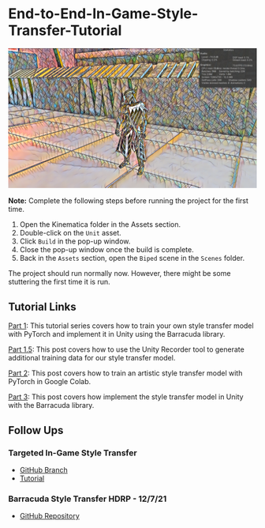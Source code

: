 # End-to-End-In-Game-Style-Transfer-Tutorial
![unity-style-transfer-screenshot](https://raw.githubusercontent.com/cj-mills/End-to-End-In-Game-Style-Transfer-Tutorial/main/images/unity-style-transfer-screenshot.png)

**Note:** Complete the following steps before running the project for the first time.
1. Open the Kinematica folder in the Assets section. 
2. Double-click on the `Unit` asset.
3. Click `Build` in the pop-up window. 
4. Close the pop-up window once the build is complete.
5. Back in the `Assets` section, open the `Biped` scene in the `Scenes` folder.

The project should run normally now. However, there might be some stuttering the first time it is run.

## Tutorial Links

[Part 1](https://christianjmills.com/posts/end-to-end-in-game-style-transfer-tutorial/part-1/): This tutorial series covers how to train your own style transfer model with PyTorch and implement it in Unity using the Barracuda library.

[Part 1.5](https://christianjmills.com/posts/end-to-end-in-game-style-transfer-tutorial/part-1-5/): This post covers how to use the Unity Recorder tool to generate additional training data for our style transfer model.

[Part 2](https://christianjmills.com/posts/end-to-end-in-game-style-transfer-tutorial/part-2/): This post covers how to train an artistic style transfer model with PyTorch in Google Colab.

[Part 3](https://christianjmills.com/posts/end-to-end-in-game-style-transfer-tutorial/part-3/): This post covers how implement the style transfer model in Unity with the Barracuda library.

## Follow Ups
### Targeted In-Game Style Transfer
* [GitHub Branch](https://github.com/cj-mills/End-to-End-In-Game-Style-Transfer-Tutorial-Intel/blob/targeted-style-transfer/README.md)
* [Tutorial](https://christianjmills.com/posts/targeted-in-game-style-transfer/)
### Barracuda Style Transfer HDRP - 12/7/21
* [GitHub Repository](https://github.com/cj-mills/Barracuda-Style-Transfer-HDRP)
